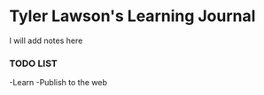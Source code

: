 # Tyler Lawson's Learning Journal

I will add notes here

### TODO LIST
-Learn 
-Publish to the web
